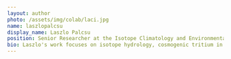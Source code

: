 ```yaml
---
layout: author
photo: /assets/img/colab/laci.jpg 
name: laszlopalcsu
display_name: Laszlo Palcsu
position: Senior Researcher at the Isotope Climatology and Environmental Research Centre (ICER), HUN-REN Institute for Nuclear Research (ATOMKI), Hungary  
bio: Laszlo's work focuses on isotope hydrology, cosmogenic tritium in the atmosphere, isotope geochemistry and palaeoclimate.
---
```

